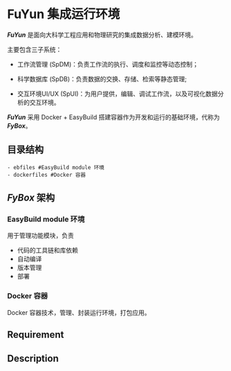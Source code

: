 # FuYun 集成运行环境

___FuYun___ 是面向大科学工程应用和物理研究的集成数据分析、建模环境。

主要包含三子系统：

 * 工作流管理 (SpDM)：负责工作流的执行、调度和监控等动态控制；

 * 科学数据库 (SpDB)：负责数据的交换、存储、检索等静态管理;

 * 交互环境UI/UX (SpUI)：为用户提供，编辑、调试工作流，以及可视化数据分析的交互环境。

___FuYun___ 采用 Docker + EasyBuild 搭建容器作为开发和运行的基础环境，代称为 ___FyBox___。


## 目录结构

    - ebfiles #EasyBuild module 环境
    - dockerfiles #Docker 容器
    

## ___FyBox___ 架构

### EasyBuild module 环境
用于管理功能模块，负责
* 代码的工具链和库依赖
* 自动编译
* 版本管理
* 部署
 
### Docker 容器
Docker 容器技术，管理、封装运行环境，打包应用。

## Requirement 

## Description
